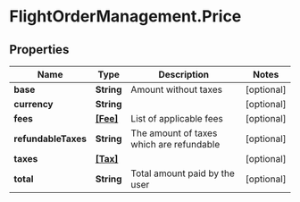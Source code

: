 # FlightOrderManagement.Price

## Properties

Name | Type | Description | Notes
------------ | ------------- | ------------- | -------------
**base** | **String** | Amount without taxes | [optional] 
**currency** | **String** |  | [optional] 
**fees** | [**[Fee]**](Fee.md) | List of applicable fees | [optional] 
**refundableTaxes** | **String** | The amount of taxes which are refundable | [optional] 
**taxes** | [**[Tax]**](Tax.md) |  | [optional] 
**total** | **String** | Total amount paid by the user | [optional] 


